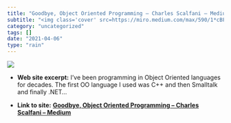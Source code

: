 ```yaml
---
title: "Goodbye, Object Oriented Programming – Charles Scalfani – Medium"
subtitle: "<img class='cover' src=https://miro.medium.com/max/590/1*cBFSQ9Ytv_D0jwGtpuL5WA.png>"
category: "uncategorized"
tags: []
date: "2021-04-06"
type: "rain"
---
```

<img class="cover" src=https://miro.medium.com/max/590/1*cBFSQ9Ytv_D0jwGtpuL5WA.png>



* **Web site excerpt:** I’ve been programming in Object Oriented languages for decades. The first OO language I used was C++ and then Smalltalk and finally .NET…

* **Link to site:** **[Goodbye, Object Oriented Programming – Charles Scalfani – Medium](https://medium.com/@cscalfani/goodbye-object-oriented-programming-a59cda4c0e53?source=userActivityShare-d383785221d0-1523622116)**